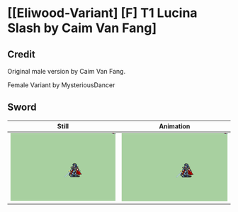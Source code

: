 # [\[Eliwood-Variant\] \[F\] T1 Lucina Slash by Caim Van Fang]

## Credit

Original male version by Caim Van Fang.

Female Variant by MysteriousDancer

## Sword

| Still | Animation |
| :---: | :-------: |
| ![Sword still](./Sword_000.png) | ![Sword animation](./Sword.gif) |
